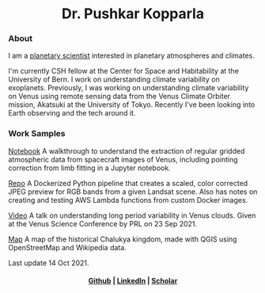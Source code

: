 <center>
<h1>Dr. Pushkar Kopparla</h1>

</center>

<h3> About </h3>

I am a [planetary scientist](https://www.ucl.ac.uk/mssl/research/solar-system/planetary-science/what-planetary-science) interested in planetary atmospheres and climates.

I'm currently CSH fellow at the Center for Space and Habitability at the University of Bern. I work on understanding climate variability on exoplanets. Previously, I was working on understanding climate variability on Venus using remote sensing data from the Venus Climate Orbiter mission, Akatsuki at the University of Tokyo. Recently I've been looking into Earth observing and the tech around it.

<h3> Work Samples </h3>

[Notebook](grid_walkthrough.html) A walkthrough to understand the extraction of regular gridded atmospheric data from spacecraft images of Venus, including pointing correction from limb fitting in a Jupyter notebook.

[Repo](https://github.com/pkopparla/ContainerizeSatimagePreview) A Dockerized Python pipeline that creates a scaled, color corrected JPEG preview for RGB bands from a given Landsat scene. Also has notes on creating and testing AWS Lambda functions from custom Docker images.

[Video](https://www.youtube.com/watch?v=PmFKRFUXppE) A talk on understanding long period variability in Venus clouds. Given at the Venus Science Conference by PRL on 23 Sep 2021.

[Map](https://www.livehistoryindia.com/story/amazing-india/aihole-inscription/) A map of the historical Chalukya kingdom, made with QGIS using OpenStreetMap and Wikipedia data.

Last update 14 Oct 2021.

<center> <h4> <a href="https://github.com/pkopparla">Github</a> | <a href="https://www.linkedin.com/in/pushkar-kopparla/">LinkedIn</a> | <a href="https://scholar.google.ch/citations?user=GBJAvlYAAAAJ&hl=en">Scholar</a></h4>
</center>
